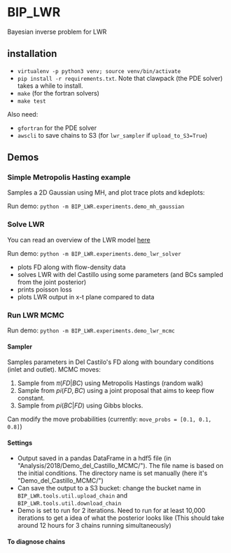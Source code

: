 # BIP_LWR

Bayesian inverse problem for LWR


## installation

- `virtualenv -p python3 venv; source venv/bin/activate`
- `pip install -r requirements.txt`. Note that clawpack (the PDE solver) takes a while to install.
- `make` (for the fortran solvers)
- `make test`

Also need:
- `gfortran` for the PDE solver
- `awscli` to save chains to S3 (for `lwr_sampler` if `upload_to_S3=True`)


## Demos

### Simple Metropolis Hasting example

Samples a 2D Gaussian using MH, and plot trace plots and kdeplots:

Run demo: `python -m BIP_LWR.experiments.demo_mh_gaussian`



### Solve LWR

You can read an overview of the LWR model [here](BIP_LWR/docs/lwr_overview.md)

Run demo: `python -m BIP_LWR.experiments.demo_lwr_solver`

- plots FD along with flow-density data
- solves LWR with del Castillo using some parameters (and BCs sampled from the joint posterior)
- prints poisson loss
- plots LWR output in x-t plane compared to data


### Run LWR MCMC

Run demo: `python -m BIP_LWR.experiments.demo_lwr_mcmc`

#### Sampler

Samples parameters in Del Castilo's FD along with boundary conditions (inlet and outlet).
MCMC moves:
1. Sample from $\pi(FD| BC)$ using Metropolis Hastings (random walk)
2. Sample from $pi(FD, BC)$ using a joint proposal that aims to keep flow constant.
3. Sample from $pi(BC | FD)$ using Gibbs blocks.

Can modify the move probabilities (currently: `move_probs = [0.1, 0.1, 0.8]`)

#### Settings

- Output saved in a pandas DataFrame in a hdf5 file (in "Analysis/2018/Demo_del_Castillo_MCMC/"). The file name is based on the initial conditions. The directory name is set manually (here it's "Demo_del_Castillo_MCMC/")
- Can save the output to a S3 bucket: change the bucket name in `BIP_LWR.tools.util.upload_chain` and `BIP_LWR.tools.util.download_chain`
- Demo is set to run for 2 iterations. Need to run for at least 10,000 iterations to get a idea of what the posterior looks like (This should take around 12 hours for 3 chains running simultaneously)

#### To diagnose chains

